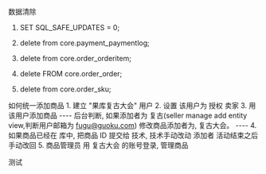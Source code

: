 数据清除

1.  SET SQL_SAFE_UPDATES = 0;

2.  delete from core.payment_paymentlog;

3.  delete from core.order_orderitem;

4.  delete FROM core.order_order;

5.  delete from core.order_sku;


如何统一添加商品
    1.  建立 "果库复古大会" 用户
    2.  设置 该用户为 授权  卖家
    3.  用该用户添加商品
        ----
        后台判断, 如果添加者为 复古(seller manage add entity view,判断用户邮箱为 fugu@guoku.com)
        修改商品添加者为, 复古大会。 
        ----
    4.  如果商品已经在 库中, 把商品 ID 提交给 技术, 技术手动改动 添加者
        活动结束之后手动改回
    5.  商品管理员 用 复古大会 的账号登录, 管理商品
    


测试

    




